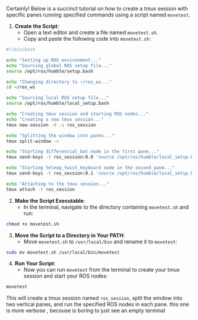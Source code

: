 Certainly! Below is a succinct tutorial on how to create a tmux session with specific panes running specified commands using a script named `movetest`.

1. **Create the Script**:
    - Open a text editor and create a file named `movetest.sh`.
    - Copy and paste the following code into `movetest.sh`:

```bash
#!/bin/bash

echo "Setting up ROS environment..."
echo "Sourcing global ROS setup file..."
source /opt/ros/humble/setup.bash

echo "Changing directory to ~/ros_ws..."
cd ~/ros_ws

echo "Sourcing local ROS setup file..."
source /opt/ros/humble/local_setup.bash

echo "Creating tmux session and starting ROS nodes..."
echo "Creating a new tmux session..."
tmux new-session -d -s ros_session

echo "Splitting the window into panes..."
tmux split-window -v

echo "Starting differential_bot node in the first pane..."
tmux send-keys -t ros_session:0.0 'source /opt/ros/humble/local_setup.bash && source install/setup.bash && ros2 run differential_bot differential_bot' C-m

echo "Starting teleop_twist_keyboard node in the second pane..."
tmux send-keys -t ros_session:0.1 'source /opt/ros/humble/local_setup.bash && source install/setup.bash && ros2 run teleop_twist_keyboard teleop_twist_keyboard' C-m

echo "Attaching to the tmux session..."
tmux attach -t ros_session

```

2. **Make the Script Executable**:
    - In the terminal, navigate to the directory containing `movetest.sh` and run:

```bash
chmod +x movetest.sh
```

3. **Move the Script to a Directory in Your PATH**:
    - Move `movetest.sh` to `/usr/local/bin` and rename it to `movetest`:

```bash
sudo mv movetest.sh /usr/local/bin/movetest
```

4. **Run Your Script**:
    - Now you can run `movetest` from the terminal to create your tmux session and start your ROS nodes:

```bash
movetest
```

This will create a tmux session named `ros_session`, split the window into two vertical panes, and run the specified ROS nodes in each pane.
this one is more verbose , becouse is boring to just see an empty terminal